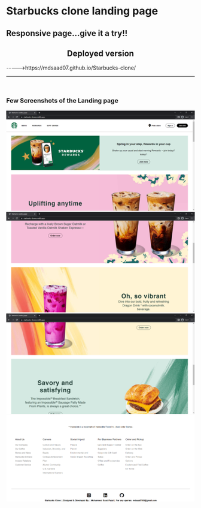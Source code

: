 # Starbucks clone landing page
## Responsive page...give it a try!!
<center><h2>Deployed version</h2></center>
----->https://mdsaad07.github.io/Starbucks-clone/
<br>
<hr>
<br>
<h3>Few Screenshots of the Landing page</h3>

![image](Sample-Images/1.png)
![image](Sample-Images/2.png)
![image](Sample-Images/3.png)
![image](Sample-Images/5.png)
